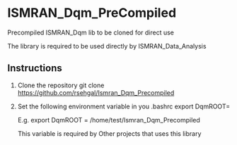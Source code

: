 # ISMRAN_Dqm_PreCompiled

Precompiled ISMRAN_Dqm lib to be cloned for direct use 

The library is required to be used directly by ISMRAN_Data_Analysis 

Instructions
---------------

1) Clone the repository
   git clone https://github.com/rsehgal/Ismran_Dqm_Precompiled

2) Set the following environment variable in you .bashrc 
   export DqmROOT=<complete path to the clone directory> 

   E.g. 
   export DqmROOT = /home/test/Ismran_Dqm_Precompiled 

   This variable is required by Other projects that uses this library


